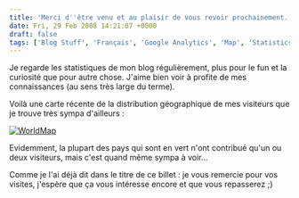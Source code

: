 ```yaml
---
title: 'Merci d''être venu et au plaisir de vous revoir prochainement...'
date: Fri, 29 Feb 2008 14:21:07 +0000
draft: false
tags: ['Blog Stuff', 'Français', 'Google Analytics', 'Map', 'Statistics']
---
```


Je regarde les statistiques de mon blog régulièrement, plus pour le fun et la curiosité que pour autre chose. J'aime bien voir à profite de mes connaissances (au sens très large du terme).

Voilà une carte récente de la distribution géographique de mes visiteurs que je trouve très sympa d'ailleurs :

[![WorldMap](http://blog.madd0.com/images/WindowsLiveWriter/lang_enThankyouforvisitingcomeba.lang_es_F329/WorldMap_thumb.png)](http://blog.madd0.com/images/WindowsLiveWriter/lang_enThankyouforvisitingcomeba.lang_es_F329/WorldMap.png)

Evidemment, la plupart des pays qui sont en vert n'ont contribué qu'un ou deux visiteurs, mais c'est quand même sympa à voir...

Comme je l'ai déjà dit dans le titre de ce billet : je vous remercie pour vos visites, j'espère que ça vous intéresse encore et que vous repasserez ;)